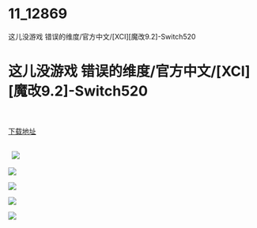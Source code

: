# 11_12869
这儿没游戏 错误的维度/官方中文/[XCI][魔改9.2]-Switch520
# 这儿没游戏 错误的维度/官方中文/[XCI][魔改9.2]-Switch520
 <br/></br>
[下载地址](https://www.switch520.cc/article/12869 "下载地址")
<br/></br>

<p><strong>&nbsp; <img src="https://www.switch520.cc/muke_img/upload_art_editor_20210424-1_1e7a4c19a77097fdddb02782d1558747.png"> </strong></p>
<p><img src="https://www.switch520.cc/muke_img/upload_art_editor_20210424-1_ac9134cd62c238aeb157f1a47dff2ad9.jpg"></p>
<p><img src="https://www.switch520.cc/muke_img/upload_art_editor_20210424-1_594db2bbe15b409d5473c3adee5b5602.jpg"></p>
<p><img src="https://www.switch520.cc/muke_img/upload_art_editor_20210424-1_7305f3eeb6d0f9d4a47c9875af3642de.jpg"></p>
<p><img src="https://www.switch520.cc/muke_img/upload_art_editor_20210424-1_aac55369cec3294e86607d9cf1485221.jpg"></p>
<p><strong>&nbsp;</strong></p>
